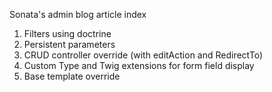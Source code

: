 Sonata's admin blog article index

1. Filters using doctrine
2. Persistent parameters
3. CRUD controller override (with editAction and RedirectTo)
4. Custom Type and Twig extensions for form field display
5. Base template override
